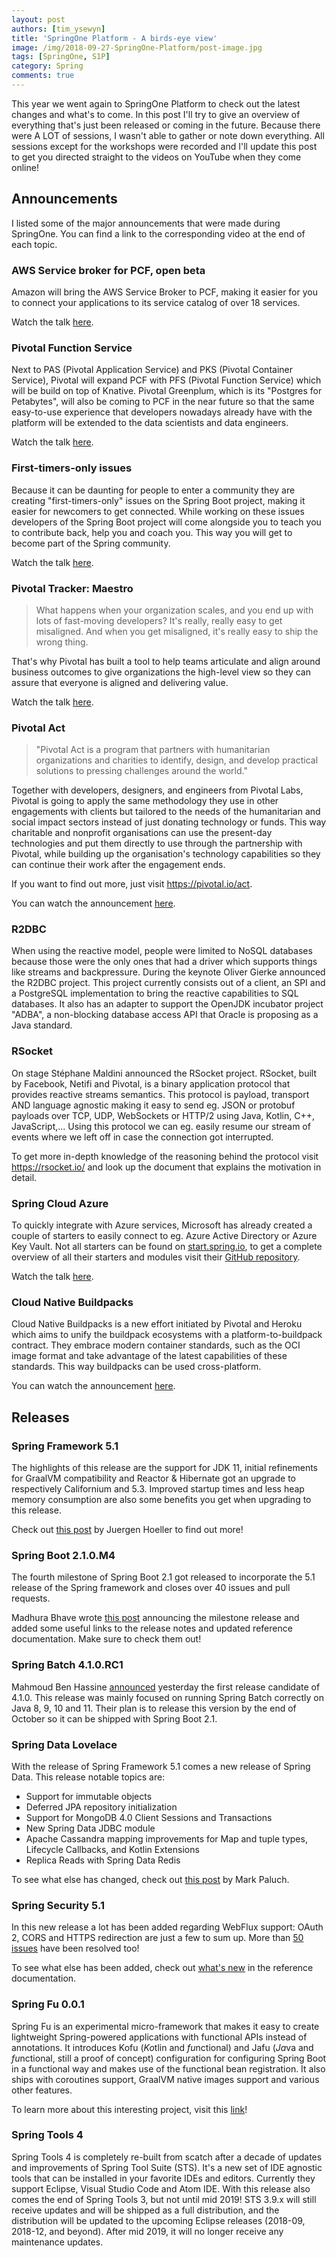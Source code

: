 ```yaml
---
layout: post
authors: [tim_ysewyn]
title: 'SpringOne Platform - A birds-eye view'
image: /img/2018-09-27-SpringOne-Platform/post-image.jpg
tags: [SpringOne, S1P]
category: Spring
comments: true
---
```


This year we went again to SpringOne Platform to check out the latest changes and what's to come.
In this post I'll try to give an overview of everything that's just been released or coming in the future.
Because there were A LOT of sessions, I wasn't able to gather or note down everything.
All sessions except for the workshops were recorded and I'll update this post to get you directed straight to the videos on YouTube when they come online!

## Announcements

I listed some of the major announcements that were made during SpringOne.
You can find a link to the corresponding video at the end of each topic.

### AWS Service broker for PCF, open beta

Amazon will bring the AWS Service Broker to PCF, making it easier for you to connect your applications to its service catalog of over 18 services.

Watch the talk <a href="https://www.youtube.com/watch?v=1ezNJvajUU0&feature=youtu.be&t=8m42s" target="_blank">here</a>.

### Pivotal Function Service

Next to PAS (Pivotal Application Service) and PKS (Pivotal Container Service), Pivotal will expand PCF with PFS (Pivotal Function Service) which will be build on top of Knative.
Pivotal Greenplum, which is its "Postgres for Petabytes", will also be coming to PCF in the near future so that the same easy-to-use experience that developers nowadays already have with the platform will be extended to the data scientists and data engineers.

Watch the talk <a href="https://www.youtube.com/watch?v=1ezNJvajUU0&feature=youtu.be&t=9m34s" target="_blank">here</a>.

### First-timers-only issues

Because it can be daunting for people to enter a community they are creating "first-timers-only" issues on the Spring Boot project, making it easier for newcomers to get connected.
While working on these issues developers of the Spring Boot project will come alongside you to teach you to contribute back, help you and coach you.
This way you will get to become part of the Spring community.

Watch the talk <a href="https://www.youtube.com/watch?v=1ezNJvajUU0&feature=youtu.be&t=10m39s" target="_blank">here</a>.

### Pivotal Tracker: Maestro

> What happens when your organization scales, and you end up with lots of fast-moving developers?
> It's really, really easy to get misaligned.
> And when you get misaligned, it's really easy to ship the wrong thing.

That's why Pivotal has built a tool to help teams articulate and align around business outcomes to give organizations the high-level view so they can assure that everyone is aligned and delivering value.

Watch the talk <a href="https://www.youtube.com/watch?v=1ezNJvajUU0&feature=youtu.be&t=11m43s" target="_blank">here</a>.

### Pivotal Act

> "Pivotal Act is a program that partners with humanitarian organizations and charities to identify, design, and develop practical solutions to pressing challenges around the world."

Together with developers, designers, and engineers from Pivotal Labs, Pivotal is going to apply the same methodology they use in other engagements with clients but tailored to the needs of the humanitarian and social impact sectors instead of just donating technology or funds.
This way charitable and nonprofit organisations can use the present-day technologies and put them directly to use through the partnership with Pivotal, while building up the organisation's technology capabilities so they can continue their work after the engagement ends.

If you want to find out more, just visit <a href="https://pivotal.io/act" target="_blank">https://pivotal.io/act</a>.

You can watch the announcement <a href="https://pivotal.io/act" target="_blank">here</a>.

### R2DBC

When using the reactive model, people were limited to NoSQL databases because those were the only ones that had a driver which supports things like streams and backpressure.
During the keynote Oliver Gierke announced the R2DBC project.
This project currently consists out of a client, an SPI and a PostgreSQL implementation to bring the reactive capabilities to SQL databases.
It also has an adapter to support the OpenJDK incubator project "ADBA", a non-blocking database access API that Oracle is proposing as a Java standard.

### RSocket

On stage Stéphane Maldini announced the RSocket project.
RSocket, built by Facebook, Netifi and Pivotal, is a binary application protocol that provides reactive streams semantics.
This protocol is payload, transport AND language agnostic making it easy to send eg. JSON or protobuf payloads over TCP, UDP, WebSockets or HTTP/2 using Java, Kotlin, C++, JavaScript,...
Using this protocol we can eg. easily resume our stream of events where we left off in case the connection got interrupted.

To get more in-depth knowledge of the reasoning behind the protocol visit <a href="https://rsocket.io/" target="_blank">https://rsocket.io/</a> and look up the document that explains the motivation in detail.

### Spring Cloud Azure

To quickly integrate with Azure services, Microsoft has already created a couple of starters to easily connect to eg. Azure Active Directory or Azure Key Vault.
Not all starters can be found on <a href="https://start.spring.io/" target="_blank">start.spring.io</a>, to get a complete overview of all their starters and modules visit their <a href="https://github.com/Microsoft/spring-cloud-azure" target="_blank">GitHub repository</a>.

Watch the talk <a href="https://www.youtube.com/watch?v=P9ahKTFPx-A&feature=youtu.be&t=9m23s" target="_blank">here</a>.

### Cloud Native Buildpacks

Cloud Native Buildpacks is a new effort initiated by Pivotal and Heroku which aims to unify the buildpack ecosystems with a platform-to-buildpack contract.
They embrace modern container standards, such as the OCI image format and take advantage of the latest capabilities of these standards.
This way buildpacks can be used cross-platform.

You can watch the announcement <a href="https://www.youtube.com/watch?v=wU5n7Sv8JL8" target="_blank">here</a>.

## Releases

### Spring Framework 5.1

The highlights of this release are the support for JDK 11, initial refinements for GraalVM compatibility and Reactor & Hibernate got an upgrade to respectively Californium and 5.3.
Improved startup times and less heap memory consumption are also some benefits you get when upgrading to this release.

Check out <a href="https://spring.io/blog/2018/09/21/spring-framework-5-1-goes-ga" target="_blank">this post</a> by Juergen Hoeller to find out more!

### Spring Boot 2.1.0.M4

The fourth milestone of Spring Boot 2.1 got released to incorporate the 5.1 release of the Spring framework and closes over 40 issues and pull requests.

Madhura Bhave wrote <a href="https://spring.io/blog/2018/09/25/spring-boot-2-1-m4-available-now" target="_blank">this post</a> announcing the milestone release and added some useful links to the release notes and updated reference documentation.
Make sure to check them out!

### Spring Batch 4.1.0.RC1

Mahmoud Ben Hassine <a href="https://spring.io/blog/2018/09/26/spring-batch-4-1-0-rc1-is-now-available" target="_blank">announced</a> yesterday the first release candidate of 4.1.0.
This release was mainly focused on running Spring Batch correctly on Java 8, 9, 10 and 11.
Their plan is to release this version by the end of October so it can be shipped with Spring Boot 2.1.

### Spring Data Lovelace

With the release of Spring Framework 5.1 comes a new release of Spring Data.
This release notable topics are:
- Support for immutable objects
- Deferred JPA repository initialization
- Support for MongoDB 4.0 Client Sessions and Transactions
- New Spring Data JDBC module
- Apache Cassandra mapping improvements for Map and tuple types, Lifecycle Callbacks, and Kotlin Extensions
- Replica Reads with Spring Data Redis

To see what else has changed, check out <a href="https://spring.io/blog/2018/09/21/spring-data-lovelace-ga-released" target="_blank">this post</a> by Mark Paluch.

### Spring Security 5.1

In this new release a lot has been added regarding WebFlux support: OAuth 2, CORS and HTTPS redirection  are just a few to sum up.
More than <a href="https://github.com/spring-projects/spring-security/milestone/107?closed=1" target="_blank">50 issues</a> have been resolved too!

To see what else has been added, check out <a href="https://docs.spring.io/spring-security/site/docs/5.1.0.RELEASE/reference/htmlsingle/#new" target="_blank">what's new</a> in the reference documentation.

### Spring Fu 0.0.1

Spring Fu is an experimental micro-framework that makes it easy to create lightweight Spring-powered applications with functional APIs instead of annotations.
It introduces Kofu (*Ko*tlin and *fu*nctional) and Jafu (*Ja*va and *fu*nctional, still a proof of concept) configuration for configuring Spring Boot in a functional way and makes use of the functional bean registration.
It also ships with coroutines support, GraalVM native images support and various other features.

To learn more about this interesting project, visit this <a href="https://github.com/spring-projects/spring-fu" target="_blank">link</a>!

### Spring Tools 4

Spring Tools 4 is completely re-built from scatch after a decade of updates and improvements of Spring Tool Suite (STS).
It's a new set of IDE agnostic tools that can be installed in your favorite IDEs and editors.
Currently they support Eclipse, Visual Studio Code and Atom IDE.
With this release also comes the end of Spring Tools 3, but not until mid 2019!
STS 3.9.x will still receive updates and will be shipped as a full distribution, and the distribution will be updated to the upcoming Eclipse releases (2018-09, 2018-12, and beyond).
After mid 2019, it will no longer receive any maintenance updates.